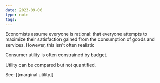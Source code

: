 ```yaml
---
date: 2023-09-06
type: note
tags: 
---
```


Economists assume everyone is rational: that everyone attempts to maximize their satisfaction gained from the consumption of goods and services. However, this isn't often realistic

Consumer utility is often constrained by budget.

Utility can be compared but not quantified.

See: [[marginal utility]]